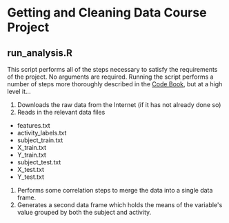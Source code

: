 Getting and Cleaning Data Course Project
=========

## run_analysis.R

This script performs all of the steps necessary to satisfy the requirements of the project. No arguments are required. Running the script performs a number of steps more thoroughly described in the [Code Book](CodeBook.md), but at a high level it...

1. Downloads the raw data from the Internet (if it has not already done so)
1. Reads in the relevant data files
  * features.txt
  * activity_labels.txt
  * subject_train.txt
  * X_train.txt
  * Y_train.txt
  * subject_test.txt
  * X_test.txt
  * Y_test.txt
1. Performs some correlation steps to merge the data into a single data frame.
1. Generates a second data frame which holds the means of the variable's value grouped by both the subject and activity.


